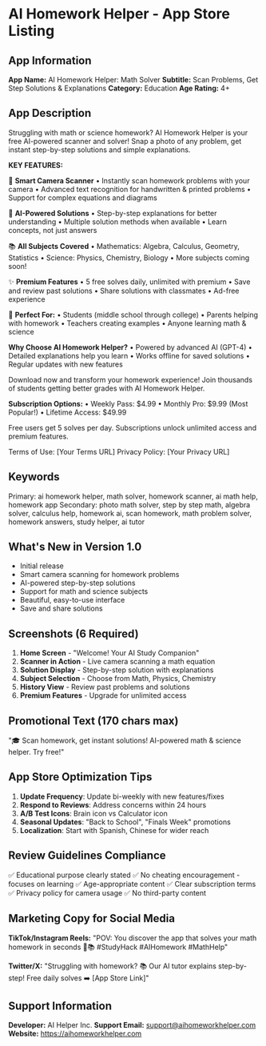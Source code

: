 # AI Homework Helper - App Store Listing

## App Information

**App Name:** AI Homework Helper: Math Solver
**Subtitle:** Scan Problems, Get Step Solutions & Explanations
**Category:** Education
**Age Rating:** 4+

## App Description

Struggling with math or science homework? AI Homework Helper is your free AI-powered scanner and solver! Snap a photo of any problem, get instant step-by-step solutions and simple explanations.

**KEY FEATURES:**

📸 **Smart Camera Scanner**
• Instantly scan homework problems with your camera
• Advanced text recognition for handwritten & printed problems
• Support for complex equations and diagrams

🧠 **AI-Powered Solutions**
• Step-by-step explanations for better understanding
• Multiple solution methods when available
• Learn concepts, not just answers

📚 **All Subjects Covered**
• Mathematics: Algebra, Calculus, Geometry, Statistics
• Science: Physics, Chemistry, Biology
• More subjects coming soon!

✨ **Premium Features**
• 5 free solves daily, unlimited with premium
• Save and review past solutions
• Share solutions with classmates
• Ad-free experience

🎯 **Perfect For:**
• Students (middle school through college)
• Parents helping with homework
• Teachers creating examples
• Anyone learning math & science

**Why Choose AI Homework Helper?**
• Powered by advanced AI (GPT-4)
• Detailed explanations help you learn
• Works offline for saved solutions
• Regular updates with new features

Download now and transform your homework experience! Join thousands of students getting better grades with AI Homework Helper.

**Subscription Options:**
• Weekly Pass: $4.99
• Monthly Pro: $9.99 (Most Popular!)
• Lifetime Access: $49.99

Free users get 5 solves per day. Subscriptions unlock unlimited access and premium features.

Terms of Use: [Your Terms URL]
Privacy Policy: [Your Privacy URL]

## Keywords

Primary: ai homework helper, math solver, homework scanner, ai math help, homework app
Secondary: photo math solver, step by step math, algebra solver, calculus help, homework ai, scan homework, math problem solver, homework answers, study helper, ai tutor

## What's New in Version 1.0

- Initial release
- Smart camera scanning for homework problems
- AI-powered step-by-step solutions
- Support for math and science subjects
- Beautiful, easy-to-use interface
- Save and share solutions

## Screenshots (6 Required)

1. **Home Screen** - "Welcome! Your AI Study Companion"
2. **Scanner in Action** - Live camera scanning a math equation
3. **Solution Display** - Step-by-step solution with explanations
4. **Subject Selection** - Choose from Math, Physics, Chemistry
5. **History View** - Review past problems and solutions
6. **Premium Features** - Upgrade for unlimited access

## Promotional Text (170 chars max)

"🎓 Scan homework, get instant solutions! AI-powered math & science helper. Try free!"

## App Store Optimization Tips

1. **Update Frequency**: Update bi-weekly with new features/fixes
2. **Respond to Reviews**: Address concerns within 24 hours
3. **A/B Test Icons**: Brain icon vs Calculator icon
4. **Seasonal Updates**: "Back to School", "Finals Week" promotions
5. **Localization**: Start with Spanish, Chinese for wider reach

## Review Guidelines Compliance

✅ Educational purpose clearly stated
✅ No cheating encouragement - focuses on learning
✅ Age-appropriate content
✅ Clear subscription terms
✅ Privacy policy for camera usage
✅ No third-party content

## Marketing Copy for Social Media

**TikTok/Instagram Reels:**
"POV: You discover the app that solves your math homework in seconds 🤯📚 #StudyHack #AIHomework #MathHelp"

**Twitter/X:**
"Struggling with homework? 📚 Our AI tutor explains step-by-step! Free daily solves ➡️ [App Store Link]"

## Support Information

**Developer:** AI Helper Inc.
**Support Email:** support@aihomeworkhelper.com
**Website:** https://aihomeworkhelper.com